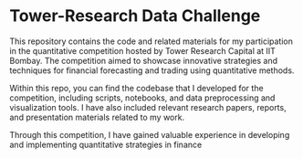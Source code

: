# Tower-Research Data Challenge

This repository contains the code and related materials for my participation in the quantitative competition hosted by Tower Research Capital at IIT Bombay. The competition aimed to showcase innovative strategies and techniques for financial forecasting and trading using quantitative methods.

Within this repo, you can find the codebase that I developed for the competition, including scripts, notebooks, and data preprocessing and visualization tools. I have also included relevant research papers, reports, and presentation materials related to my work.

Through this competition, I have gained valuable experience in developing and implementing quantitative strategies in finance
